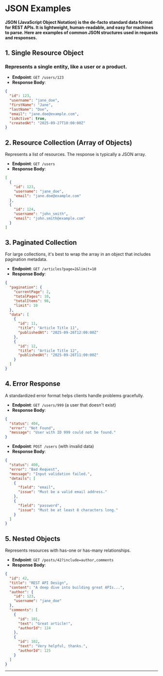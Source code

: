 # JSON Examples

#### JSON (JavaScript Object Notation) is the de-facto standard data format for REST APIs. It is lightweight, human-readable, and easy for machines to parse. Here are examples of common JSON structures used in requests and responses.

## 1. Single Resource Object

### Represents a single entity, like a user or a product.

- **Endpoint**: `GET /users/123`
- **Response Body**:

```json
{
  "id": 123,
  "username": "jane_doe",
  "firstName": "Jane",
  "lastName": "Doe",
  "email": "jane.doe@example.com",
  "isActive": true,
  "createdAt": "2025-09-27T10:00:00Z"
}
```

## 2. Resource Collection (Array of Objects)

Represents a list of resources. The response is typically a JSON array.

- **Endpoint**: `GET /users`
- **Response Body**:

```json
[
  {
    "id": 123,
    "username": "jane_doe",
    "email": "jane.doe@example.com"
  },
  {
    "id": 124,
    "username": "john_smith",
    "email": "john.smith@example.com"
  }
]
```

## 3. Paginated Collection

For large collections, it's best to wrap the array in an object that includes pagination metadata.

- **Endpoint**: `GET /articles?page=2&limit=10`
- **Response Body**:

```json
{
  "pagination": {
    "currentPage": 2,
    "totalPages": 10,
    "totalItems": 98,
    "limit": 10
  },
  "data": [
    {
      "id": 11,
      "title": "Article Title 11",
      "publishedAt": "2025-09-26T12:00:00Z"
    },
    {
      "id": 12,
      "title": "Article Title 12",
      "publishedAt": "2025-09-26T11:00:00Z"
    }
  ]
}
```

## 4. Error Response

A standardized error format helps clients handle problems gracefully.

- **Endpoint**: `GET /users/999` (a user that doesn't exist)
- **Response Body**:

```json
{
  "status": 404,
  "error": "Not Found",
  "message": "User with ID 999 could not be found."
}
```

- **Endpoint**: `POST /users` (with invalid data)
- **Response Body**:

```json
{
  "status": 400,
  "error": "Bad Request",
  "message": "Input validation failed.",
  "details": [
    {
      "field": "email",
      "issue": "Must be a valid email address."
    },
    {
      "field": "password",
      "issue": "Must be at least 8 characters long."
    }
  ]
}
```

## 5. Nested Objects

Represents resources with has-one or has-many relationships.

- **Endpoint**: `GET /posts/42?include=author,comments`
- **Response Body**:

```json
{
  "id": 42,
  "title": "REST API Design",
  "content": "A deep dive into building great APIs...",
  "author": {
    "id": 123,
    "username": "jane_doe"
  },
  "comments": [
    {
      "id": 101,
      "text": "Great article!",
      "authorId": 124
    },
    {
      "id": 102,
      "text": "Very helpful, thanks.",
      "authorId": 125
    }
  ]
}
```

---
